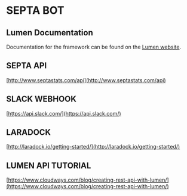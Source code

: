 # SEPTA BOT

## Lumen Documentation
Documentation for the framework can be found on the [Lumen website](http://lumen.laravel.com/docs).

## SEPTA API
[http://www.septastats.com/api](http://www.septastats.com/api)

## SLACK WEBHOOK
[https://api.slack.com/](https://api.slack.com/)

## LARADOCK
[http://laradock.io/getting-started/](http://laradock.io/getting-started/)

## LUMEN API TUTORIAL
[https://www.cloudways.com/blog/creating-rest-api-with-lumen/](https://www.cloudways.com/blog/creating-rest-api-with-lumen/)